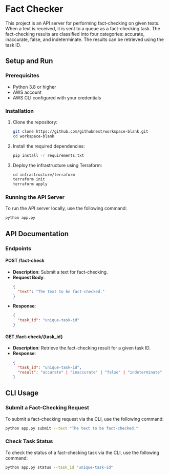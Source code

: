 # Fact Checker

This project is an API server for performing fact-checking on given texts. When a text is received, it is sent to a queue as a fact-checking task. The fact-checking results are classified into four categories: accurate, inaccurate, false, and indeterminate. The results can be retrieved using the task ID.

## Setup and Run

### Prerequisites

- Python 3.8 or higher
- AWS account
- AWS CLI configured with your credentials

### Installation

1. Clone the repository:
   ```sh
   git clone https://github.com/githubnext/workspace-blank.git
   cd workspace-blank
   ```

2. Install the required dependencies:
   ```sh
   pip install -r requirements.txt
   ```

3. Deploy the infrastructure using Terraform:
   ```sh
   cd infrastructure/terraform
   terraform init
   terraform apply
   ```

### Running the API Server

To run the API server locally, use the following command:
```sh
python app.py
```

## API Documentation

### Endpoints

#### POST /fact-check

- **Description**: Submit a text for fact-checking.
- **Request Body**:
  ```json
  {
    "text": "The text to be fact-checked."
  }
  ```
- **Response**:
  ```json
  {
    "task_id": "unique-task-id"
  }
  ```

#### GET /fact-check/{task_id}

- **Description**: Retrieve the fact-checking result for a given task ID.
- **Response**:
  ```json
  {
    "task_id": "unique-task-id",
    "result": "accurate" | "inaccurate" | "false" | "indeterminate"
  }
  ```

## CLI Usage

### Submit a Fact-Checking Request

To submit a fact-checking request via the CLI, use the following command:
```sh
python app.py submit --text "The text to be fact-checked."
```

### Check Task Status

To check the status of a fact-checking task via the CLI, use the following command:
```sh
python app.py status --task_id "unique-task-id"
```
